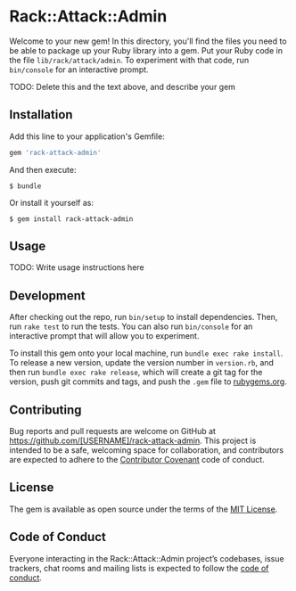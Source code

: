 # Rack::Attack::Admin

Welcome to your new gem! In this directory, you'll find the files you need to be able to package up your Ruby library into a gem. Put your Ruby code in the file `lib/rack/attack/admin`. To experiment with that code, run `bin/console` for an interactive prompt.

TODO: Delete this and the text above, and describe your gem

## Installation

Add this line to your application's Gemfile:

```ruby
gem 'rack-attack-admin'
```

And then execute:

    $ bundle

Or install it yourself as:

    $ gem install rack-attack-admin

## Usage

TODO: Write usage instructions here

## Development

After checking out the repo, run `bin/setup` to install dependencies. Then, run `rake test` to run the tests. You can also run `bin/console` for an interactive prompt that will allow you to experiment.

To install this gem onto your local machine, run `bundle exec rake install`. To release a new version, update the version number in `version.rb`, and then run `bundle exec rake release`, which will create a git tag for the version, push git commits and tags, and push the `.gem` file to [rubygems.org](https://rubygems.org).

## Contributing

Bug reports and pull requests are welcome on GitHub at https://github.com/[USERNAME]/rack-attack-admin. This project is intended to be a safe, welcoming space for collaboration, and contributors are expected to adhere to the [Contributor Covenant](http://contributor-covenant.org) code of conduct.

## License

The gem is available as open source under the terms of the [MIT License](https://opensource.org/licenses/MIT).

## Code of Conduct

Everyone interacting in the Rack::Attack::Admin project’s codebases, issue trackers, chat rooms and mailing lists is expected to follow the [code of conduct](https://github.com/[USERNAME]/rack-attack-admin/blob/master/CODE_OF_CONDUCT.md).
